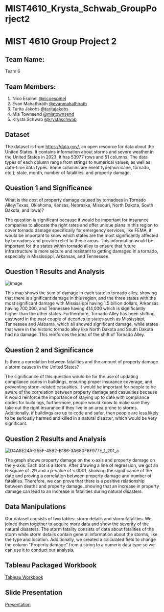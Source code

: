 # MIST4610_Krysta_Schwab_GroupPorject2

# MIST 4610 Group Project 2

## Team Name:

Team 6

## Team Members:
1. Nico Espinel [@nicoespinel](https://github.com/gne74937/MIST4610GroupProject2)
2. Evan Mahathirath [@evanmahathirath](https://github.com/emahathirath/MIST-4610-Group-Project-2) 
3. Tarita Jakobs [@taritajakobs](https://github.com/TaritaJakobs/MIST-4610-Group-Project-2)
4. Mia Townsend [@miatownsend](https://github.com/MiaGTownsend/MIST4610-GroupProject2-Storms) 
5. Krysta Schwab [@krystaschwab](https://github.com/krystaschwab/MIST4610-KrystaSchwab-GroupProject2-Storms)

## Dataset
The dataset is from https://data.gov/, an open resource for data about the United States. It contains information about storms and severe weather in the United States in 2023. It has 53977 rows and 51 columns. The data types of each column range from strings to numerical values, as well as date-time data types. Some columns are event type(hurricane, tornado, etc.), state, month, number of fatalities, and property damage.


## Question 1 and Significance
What is the cost of property damage caused by tornadoes in Tornado Alley(Texas, Oklahoma, Kansas, Nebraska, Missouri, North Dakota, South Dakota, and Iowa)?

The question is significant because it would be important for insurance companies to allocate the right rates and offer unique plans in this region to cover tornado damage specifically for emergency services, like FEMA, it would be important to know which states are the most significantly affected by tornadoes and provide relief to those areas. This information would be important for the states within tornado alley to ensure that future infrastructure is more secure and resistant to getting damaged in a tornado, especially in Mississippi, Arkansas, and Tennessee.

## Question 1 Results and Analysis

![image](https://github.com/user-attachments/assets/9db77086-fd23-4805-bc59-558952e80ee6) 

This map shows the sum of damage in each state in tornado alley, showing that there is significant damage in this region, and the three states with the most significant damage with Mississippi having 1.5 billion dollars, Arkansas having 700,000, and Tennessee having 414,000 which is significantly higher than the other states. Furthermore, Tornado Alley has been shifting eastward in the past couple of decades to states such as Mississippi, Tennessee and Alabama, which all showed significant damage, while states that were in the historic tornado alley like North Dakota and South Dakota had no damage. This reinforces the idea of the shift of Tornado Alley. 


## Question 2 and Significance
Is there a correlation between fatalities and the amount of property damage a storm causes in the United States?

The significance of this question would be for the use of updating compliance codes in buildings, ensuring proper insurance coverage, and preventing storm-related casualties. It would be important for people to be aware of the correlation between property damage and casualties because it would reinforce the importance of staying up to date with compliance codes for buildings, furthermore, people would know to make sure they take out the right insurance if they live in an area prone to storms. Additionally, if buildings are up to code and safer, then people are less likely to be seriously harmed and killed in a natural disaster, which would be very significant. 

## Question 2 Results and Analysis

![D4A8E24A-255F-45B2-B186-3A680F8F977E_1_201_a](https://github.com/user-attachments/assets/ebef30c7-701f-4750-993a-34659c5de630)  


The graph shows property damage on the x-axis and property damage on the y-axis. Each dot is a storm. After drawing a line of regression, we got an R-square of .29 and a p-value of <.0001, showing the significance of the date and proving a correlation between property damage and number of fatalities. Therefore, we can prove that there is a positive relationship between deaths and property damage, showing that an increase in property damage can lead to an increase in fatalities during natural disasters.

## Data Manipulations
Our dataset consists of two tables: storm details and storm fatalities. We joined them together to acquire more data and show the severity of the natural disasters. The storm fatality consists of data about fatalities of the storm while storm details contain general information about the storms, like the type and location. Additionally, we created a calculated field to change the column "Property damage" from a string to a numeric data type so we can use it to conduct our analysis.

## Tableau Packaged Workbook
[Tableau Workbook](https://github.com/TaritaJakobs/MIST-4610-Group-Project-2/blob/main/MIST4610_Group6.twbx)
## Slide Presentation
[Presentation](https://docs.google.com/presentation/d/1B46KUGu4pRxniZi-3Z1cxYYDa6x0bsMjXq1WEiI80h0/edit?usp=sharing)



